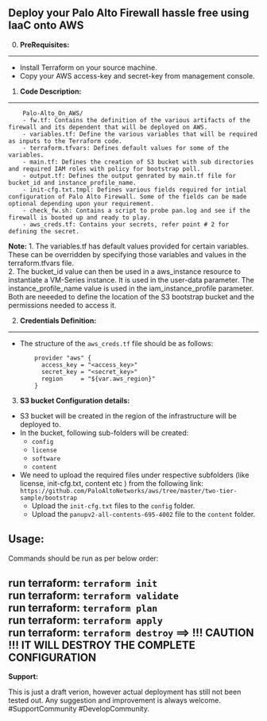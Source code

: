 Deploy your Palo Alto Firewall hassle free using IaaC onto AWS
-------------------------------------------------------

0. **PreRequisites:**
-------------
 - Install Terraform on your source machine.
 - Copy your AWS access-key and secret-key from management console.

1. **Code Description:**
-----------------

  ```
      Palo-Alto_On_AWS/
      - fw.tf: Contains the definition of the various artifacts of the firewall and its dependent that will be deployed on AWS.
      - variables.tf: Define the various variables that will be required as inputs to the Terraform code.
      - terraform.tfvars: Defines default values for some of the variables.
      - main.tf: Defines the creation of S3 bucket with sub directories and required IAM roles with policy for bootstrap poll.
      - output.tf: Defines the output genrated by main.tf file for bucket_id and instance_profile_name.
      - init-cfg.txt.tmpl: Defines various fields required for intial configuration of Palo Alto Firewall. Some of the fields can be made optional depending upon your requirement.
      - check_fw.sh: Contains a script to probe pan.log and see if the firewall is booted up and ready to play.
      - aws_creds.tf: Contains your secrets, refer point # 2 for defining the secret.
  ```

  **Note:** 
      1. The variables.tf has default values provided for certain variables. These can be overridden by
         specifying those variables and values in the terraform.tfvars file. <br />
      2. The bucket_id value can then be  used in a aws_instance resource to instantiate a VM-Series instance. It is used in the        user-data parameter. The instance_profile_name value is used in the iam_instance_profile parameter. Both are neeeded to define the location of the S3 bootstrap bucket and the permissions needed to access it. <br />

2. **Credentials Definition:**
------------------------------

  - The structure of the ```aws_creds.tf``` file should be as follows:

    ```
        provider "aws" {
          access_key = "<access_key>"
          secret_key = "<secret_key>"
          region     = "${var.aws_region}"
        }
    ```

3. **S3 bucket Configuration details:**

  - S3 bucket will be created in the region of the infrastructure will be deployed to.
  - In the bucket, following sub-folders will be created:
    - ```config```
    - ```license```
    - ```software```
    - ```content```
  - We need to upload the required files under respective subfolders (like license, init-cfg.txt, content etc ) from the following link:
    ``` https://github.com/PaloAltoNetworks/aws/tree/master/two-tier-sample/bootstrap ```
    - Upload the ``` init-cfg.txt ``` files to the ``` config ``` folder.
    - Upload the ```panupv2-all-contents-695-4002``` file to the ``` content ``` folder.

**Usage:**
------
Commands should be run as per below order:

   run terraform: ```terraform init``` <br />
   run terraform: ```terraform validate``` <br />
   run terraform: ```terraform plan``` <br />
   run terraform: ```terraform apply``` <br />
   run terraform: ```terraform destroy```  ==> !!! CAUTION !!! IT WILL DESTROY THE COMPLETE CONFIGURATION <br />
--------

**Support:**

This is just a draft verion, however actual deployment has still not been tested out. Any suggestion and improvement is always welcome.<br />
#SupportCommunity #DevelopCommunity. <br />
